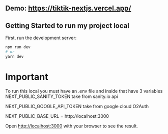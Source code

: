 ## Demo: https://tiktik-nextjs.vercel.app/
## Getting Started to run my project local

First, run the development server:

```bash
npm run dev
# or
yarn dev
```

# Important 
To run this local you must have an .env file and inside that have 3 variables
NEXT_PUBLIC_SANITY_TOKEN take from sanity.io api </br>

NEXT_PUBLIC_GOOGLE_API_TOKEN take from google cloud O2Auth  </br>

NEXT_PUBLIC_BASE_URL = http://localhost:3000

Open [http://localhost:3000](http://localhost:3000) with your browser to see the result.


